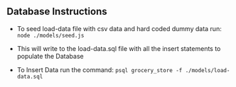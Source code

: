 ## Database Instructions

- To seed load-data file with csv data and hard coded dummy data run:
```node ./models/seed.js```
- This will write to the load-data.sql file with all the insert statements to populate the Database

- To Insert Data run the command:
```psql grocery_store -f ./models/load-data.sql```
